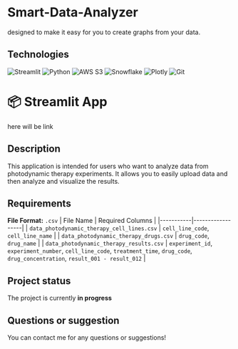 # Smart-Data-Analyzer
designed to make it easy for you to create graphs from your data. 

## Technologies

![Streamlit](https://img.shields.io/badge/Streamlit-%2300FF00.svg?style=for-the-badge&logo=streamlit&logoColor=white)
![Python](https://img.shields.io/badge/python-3670A0?style=for-the-badge&logo=python&logoColor=ffdd54)
![AWS S3](https://img.shields.io/badge/AWS%20S3-FF9900?style=for-the-badge&logo=amazonaws&logoColor=white)
![Snowflake](https://img.shields.io/badge/Snowflake-29B5E8?style=for-the-badge&logo=snowflake&logoColor=white)
![Plotly](https://img.shields.io/badge/Plotly-%233F4F75.svg?style=for-the-badge&logo=plotly&logoColor=white)
![Git](https://img.shields.io/badge/git-%23F05033.svg?style=for-the-badge&logo=git&logoColor=white)

# 📦 Streamlit App

here will be link

## Description

This application is intended for users who want to analyze data from photodynamic therapy experiments. It allows you to easily upload data and then analyze and visualize the results.

## Requirements

**File Format:** `.csv`
| File Name | Required Columns |
|-----------|------------------|
| `data_photodynamic_therapy_cell_lines.csv` | `cell_line_code`, `cell_line_name` |
| `data_photodynamic_therapy_drugs.csv` | `drug_code`, `drug_name` |
| `data_photodynamic_therapy_results.csv` | `experiment_id`, `experiment_number`, `cell_line_code`, `treatment_time`, `drug_code`, `drug_concentration`, `result_001 - result_012` |

## Project status

The project is currently **in progress**

## Questions or suggestion

You can contact me for any questions or suggestions!
